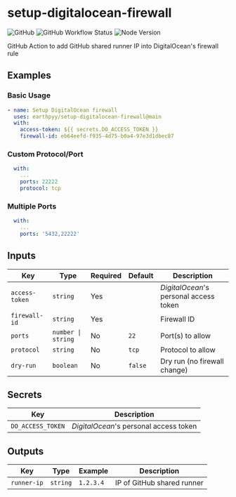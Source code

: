 # setup-digitalocean-firewall

![GitHub](https://img.shields.io/github/license/earthpyy/setup-digitalocean-firewall)
![GitHub Workflow Status](https://img.shields.io/github/workflow/status/earthpyy/setup-digitalocean-firewall/CI)
![Node Version](https://img.shields.io/badge/node-17.2-blue)

GitHub Action to add GitHub shared runner IP into DigitalOcean's firewall rule

## Examples

### Basic Usage

```yml
- name: Setup DigitalOcean firewall
  uses: earthpyy/setup-digitalocean-firewall@main
  with:
    access-token: ${{ secrets.DO_ACCESS_TOKEN }}
    firewall-id: eb64eefd-f935-4d75-b0a4-97e3d1dbec87
```

### Custom Protocol/Port

```yml
  with:
    ...
    ports: 22222
    protocol: tcp
```

### Multiple Ports

```yml
  with:
    ...
    ports: '5432,22222'
```

## Inputs

| Key | Type | Required | Default | Description |
| --- | ---- | -------- | ------- | ----------- |
| `access-token` | `string` | Yes | | _DigitalOcean_'s personal access token |
| `firewall-id` | `string` | Yes | | Firewall ID |
| `ports` | `number \| string` | No | `22` | Port(s) to allow |
| `protocol` | `string` | No | `tcp` | Protocol to allow |
| `dry-run` | `boolean` | No | `false` | Dry run (no firewall change) |

## Secrets

| Key | Description |
| --- | ----------- |
| `DO_ACCESS_TOKEN` | _DigitalOcean_'s personal access token |

## Outputs

| Key | Type | Example | Description |
| --- | ---- | ------- | ----------- |
| `runner-ip` | `string` | `1.2.3.4` | IP of GitHub shared runner |
